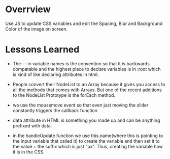 # Overrview

Use JS to update CSS variables and edit the Spacing, Blur and Background Color of the image on screen.

# Lessons Learned

- The -- in variable names is the convention so that it is backwards compatable and the highest place to declare variables is in :root which is kind of like declaring attributes in html.

- People convert their NodeList to an Array because it gives you access to all the methods that comes with Arrays. But one of the recent additions to the NodeList Prototype is the forEach method.

- we use the mousemove event so that even just moving the slider constantly triggers the callback function

- data attribute in HTML is something you made up and can be anything prefixed with data-

- in the handleUpdate function we use this.name(where this is pointing to the input variable that called it) to create the variable and then set it to the value + the suffix which is just "px". Thus, creating the variable how it is in the CSS.
